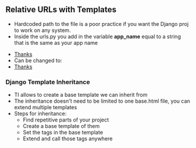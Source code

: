 ## Relative URLs with Templates
- Hardcoded path to the file is a poor practice if you want the Django proj to work on any system.
- Inside the urls.py you add in the variable **app_name** equal to a string that is the same as your app name
* <a href="basicapp/thankyou">Thanks</a>
* Can be changed to:
* <a href="{% url 'basicapp:thanku' %}">Thanks</a>

### Django Template Inheritance
- TI allows to create a base template we can inherit from
- The inheritance doesn't need to be limited to one base.html file, you can extend multiple templates
- Steps for inheritance:
  * Find repetitive parts of your project
  * Create a base template of them
  * Set the tags in the base template
  * Extend and call those tags anywhere
